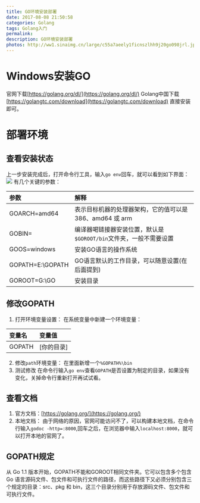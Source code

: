 ```yaml
---
title: GO环境安装部署
date: 2017-08-08 21:50:58
categories: Golang
tags: Golang入门
permalink: 
description: GO环境安装部署
photos: http://ww1.sinaimg.cn/large/c55a7aeely1ficnszlhh9j20go098jrl.jpg
---
```

# Windows安装GO
  官网下载[https://golang.org/dl/](https://golang.org/dl/)
  Golang中国下载[https://golangtc.com/download](https://golangtc.com/download)
直接安装即可。

<!--more-->

# 部署环境
## 查看安装状态
上一步安装完成后，打开命令行工具，输入`go env`回车，就可以看到如下界面：
![](http://ww1.sinaimg.cn/large/c55a7aeely1fico3eyuuqj20jg0ah0te.jpg)
有几个关键的参数：

|参数|解释|
|:---|:---|
|GOARCH=amd64| 表示目标机器的处理器架构，它的值可以是 386、amd64 或 arm|
|GOBIN=| 编译器喝链接器安装位置，默认是`$GOROOT/bin`文件夹，一般不需要设置|
|GOOS=windows| 安装GO语言的操作系统|
|GOPATH=E:\GOPATH| GO语言默认的工作目录，可以随意设置(在后面提到)|
|GOROOT=G:\GO|安装目录|

## 修改GOPATH
1. 打开环境变量设置：
在系统变量中新建一个环境变量：

| 变量名 | 变量值 |
| :--- | :--- |
| GOPATH | [你的目录] |
  
2. 修改`path`环境变量：
  在里面新增一个`%GOPATH%\bin`
3. 测试修改
  在命令行输入`go env`查看`GOPATH`是否设置为制定的目录，如果没有变化，关掉命令行重新打开再试试看。

## 查看文档
1. 官方文档：[https://golang.org/](https://golang.org/)
2. 本地文档：
  由于网络的原因，官网可能访问不了，可以构建本地文档，在命令行输入`godoc -http=:8000`,回车之后，在浏览器中输入`localhost:8000`，就可以打开本地的官网了。

## GOPATH规定
  从 Go 1.1 版本开始，GOPATH不能和GOROOT相同文件夹。它可以包含多个包含 Go 语言源码文件、包文件和可执行文件的路径，而这些路径下又必须分别包含三个规定的目录：src、pkg 和 bin，这三个目录分别用于存放源码文件、包文件和可执行文件。